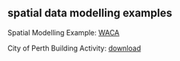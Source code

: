 ## spatial data modelling examples

Spatial Modelling Example: [WACA](https://p-tmorgan.github.io/urbanDataTest/)

City of Perth Building Activity: [download](https://github.com/p-tmorgan/urbanDataTest/raw/master/buildingValue.mp4)
